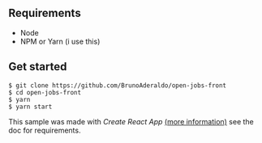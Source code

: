 ## Requirements

- Node
- NPM or Yarn (i use this)

## Get started

 ```
 $ git clone https://github.com/BrunoAderaldo/open-jobs-front
 $ cd open-jobs-front
 $ yarn
 $ yarn start
 ```

 This sample was made with *Create React App* [(more information)](https://github.com/facebookincubator/create-react-app/issues/new) see the doc for requirements.
